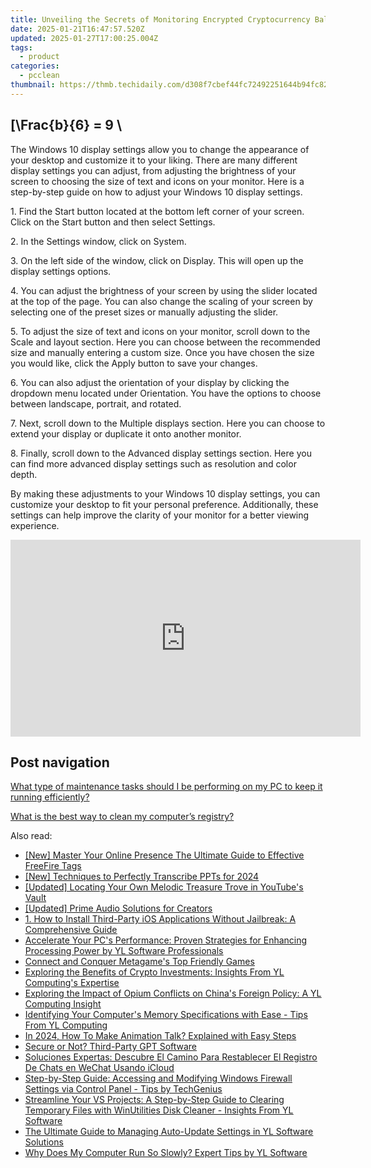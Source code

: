 ```yaml
---
title: Unveiling the Secrets of Monitoring Encrypted Cryptocurrency Balances with YL Software’s Advanced Address Tool
date: 2025-01-21T16:47:57.520Z
updated: 2025-01-27T17:00:25.004Z
tags:
  - product
categories:
  - pcclean
thumbnail: https://thmb.techidaily.com/d308f7cbef44fc72492251644b94fc820af3415416f540b09fcf25e37cb1c7dd.jpg
---
```


## \[\Frac{b}{6} = 9 \

The Windows 10 display settings allow you to change the appearance of your desktop and customize it to your liking. There are many different display settings you can adjust, from adjusting the brightness of your screen to choosing the size of text and icons on your monitor. Here is a step-by-step guide on how to adjust your Windows 10 display settings. 

1\. Find the Start button located at the bottom left corner of your screen. Click on the Start button and then select Settings.

2\. In the Settings window, click on System.

3\. On the left side of the window, click on Display. This will open up the display settings options. 

4\. You can adjust the brightness of your screen by using the slider located at the top of the page. You can also change the scaling of your screen by selecting one of the preset sizes or manually adjusting the slider.

5\. To adjust the size of text and icons on your monitor, scroll down to the Scale and layout section. Here you can choose between the recommended size and manually entering a custom size. Once you have chosen the size you would like, click the Apply button to save your changes.

6\. You can also adjust the orientation of your display by clicking the dropdown menu located under Orientation. You have the options to choose between landscape, portrait, and rotated.

7\. Next, scroll down to the Multiple displays section. Here you can choose to extend your display or duplicate it onto another monitor.

8\. Finally, scroll down to the Advanced display settings section. Here you can find more advanced display settings such as resolution and color depth. 

By making these adjustments to your Windows 10 display settings, you can customize your desktop to fit your personal preference. Additionally, these settings can help improve the clarity of your monitor for a better viewing experience.

<!-- affiliate ads begin -->
<iframe width="560" height="315" src="https://www.youtube.com/embed/LBCobAYzzcc?si=J3eSTQ3AdyxWAjGo" title="YouTube video player" frameborder="0" allow="accelerometer; autoplay; clipboard-write; encrypted-media; gyroscope; picture-in-picture; web-share" referrerpolicy="strict-origin-when-cross-origin" allowfullscreen></iframe>
<!-- affiliate ads end -->

## Post navigation

[What type of maintenance tasks should I be performing on my PC to keep it running efficiently?](https://tools.techidaily.com/pcclean/products/)

[What is the best way to clean my computer’s registry?](https://tools.techidaily.com/pcclean/products/)

<ins class="adsbygoogle"
     style="display:block"
     data-ad-format="autorelaxed"
     data-ad-client="ca-pub-7571918770474297"
     data-ad-slot="1223367746"></ins>

<ins class="adsbygoogle"
     style="display:block"
     data-ad-client="ca-pub-7571918770474297"
     data-ad-slot="8358498916"
     data-ad-format="auto"
     data-full-width-responsive="true"></ins>

<span class="atpl-alsoreadstyle">Also read:</span>
<div><ul>
<li><a href="https://facebook-video-footage.techidaily.com/new-master-your-online-presence-the-ultimate-guide-to-effective-freefire-tags/"><u>[New] Master Your Online Presence The Ultimate Guide to Effective FreeFire Tags</u></a></li>
<li><a href="https://desktop-recording.techidaily.com/new-techniques-to-perfectly-transcribe-ppts-for-2024/"><u>[New] Techniques to Perfectly Transcribe PPTs for 2024</u></a></li>
<li><a href="https://youtube-blog.techidaily.com/ed-locating-your-own-melodic-treasure-trove-in-youtubes-vault/"><u>[Updated] Locating Your Own Melodic Treasure Trove in YouTube's Vault</u></a></li>
<li><a href="https://facebook-record-videos.techidaily.com/updated-prime-audio-solutions-for-creators/"><u>[Updated] Prime Audio Solutions for Creators</u></a></li>
<li><a href="https://techtrends.techidaily.com/1-how-to-install-third-party-ios-applications-without-jailbreak-a-comprehensive-guide/"><u>1. How to Install Third-Party iOS Applications Without Jailbreak: A Comprehensive Guide</u></a></li>
<li><a href="https://discover-alternatives.techidaily.com/accelerate-your-pcs-performance-proven-strategies-for-enhancing-processing-power-by-yl-software-professionals/"><u>Accelerate Your PC's Performance: Proven Strategies for Enhancing Processing Power by YL Software Professionals</u></a></li>
<li><a href="https://extra-resources.techidaily.com/connect-and-conquer-metagames-top-friendly-games/"><u>Connect and Conquer Metagame's Top Friendly Games</u></a></li>
<li><a href="https://discover-alternatives.techidaily.com/exploring-the-benefits-of-crypto-investments-insights-from-yl-computings-expertise/"><u>Exploring the Benefits of Crypto Investments: Insights From YL Computing's Expertise</u></a></li>
<li><a href="https://discover-alternatives.techidaily.com/exploring-the-impact-of-opium-conflicts-on-chinas-foreign-policy-a-yl-computing-insight/"><u>Exploring the Impact of Opium Conflicts on China's Foreign Policy: A YL Computing Insight</u></a></li>
<li><a href="https://discover-alternatives.techidaily.com/identifying-your-computers-memory-specifications-with-ease-tips-from-yl-computing/"><u>Identifying Your Computer's Memory Specifications with Ease - Tips From YL Computing</u></a></li>
<li><a href="https://ai-topics.techidaily.com/in-2024-how-to-make-animation-talk-explained-with-easy-steps/"><u>In 2024, How To Make Animation Talk? Explained with Easy Steps</u></a></li>
<li><a href="https://tech-hub.techidaily.com/secure-or-not-third-party-gpt-software/"><u>Secure or Not? Third-Party GPT Software</u></a></li>
<li><a href="https://win-webster.techidaily.com/soluciones-expertas-descubre-el-camino-para-restablecer-el-registro-de-chats-en-wechat-usando-icloud/"><u>Soluciones Expertas: Descubre El Camino Para Restablecer El Registro De Chats en WeChat Usando iCloud</u></a></li>
<li><a href="https://discover-alternatives.techidaily.com/step-by-step-guide-accessing-and-modifying-windows-firewall-settings-via-control-panel-tips-by-techgenius/"><u>Step-by-Step Guide: Accessing and Modifying Windows Firewall Settings via Control Panel - Tips by TechGenius</u></a></li>
<li><a href="https://discover-alternatives.techidaily.com/streamline-your-vs-projects-a-step-by-step-guide-to-clearing-temporary-files-with-winutilities-disk-cleaner-insights-from-yl-software/"><u>Streamline Your VS Projects: A Step-by-Step Guide to Clearing Temporary Files with WinUtilities Disk Cleaner - Insights From YL Software</u></a></li>
<li><a href="https://discover-alternatives.techidaily.com/the-ultimate-guide-to-managing-auto-update-settings-in-yl-software-solutions/"><u>The Ultimate Guide to Managing Auto-Update Settings in YL Software Solutions</u></a></li>
<li><a href="https://discover-alternatives.techidaily.com/why-does-my-computer-run-so-slowly-expert-tips-by-yl-software/"><u>Why Does My Computer Run So Slowly? Expert Tips by YL Software</u></a></li>
</ul></div>

